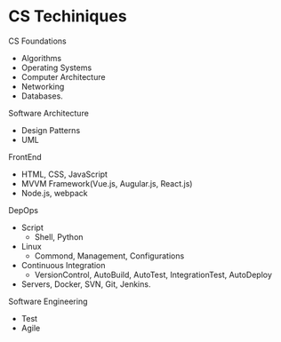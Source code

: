 # CS Techiniques

CS Foundations
	
- Algorithms
- Operating Systems
- Computer Architecture
- Networking
- Databases.

Software Architecture

- Design Patterns
- UML
	
FrontEnd

- HTML, CSS, JavaScript
- MVVM Framework(Vue.js, Augular.js, React.js)
- Node.js, webpack
	
DepOps
	
- Script
  - Shell, Python
- Linux
  - Commond, Management, Configurations
- Continuous Integration
  - VersionControl, AutoBuild, AutoTest, IntegrationTest, AutoDeploy
- Servers, Docker, SVN, Git, Jenkins.

Software Engineering
	
- Test
- Agile
